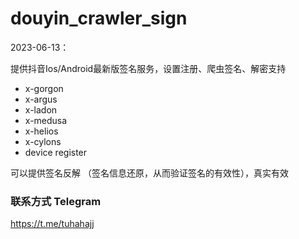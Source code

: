 
# douyin_crawler_sign
2023-06-13：

提供抖音Ios/Android最新版签名服务，设置注册、爬虫签名、解密支持

- x-gorgon
- x-argus
- x-ladon
- x-medusa
- x-helios
- x-cylons
- device register

可以提供签名反解 （签名信息还原，从而验证签名的有效性），真实有效


### 联系方式 Telegram
https://t.me/tuhahajj

